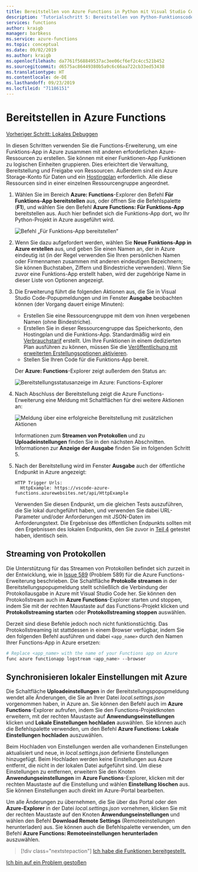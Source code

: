 ```yaml
---
title: Bereitstellen von Azure Functions in Python mit Visual Studio Code
description: 'Tutorialschritt 5: Bereitstellen von Python-Funktionscode in Azure, Streamen von Protokollen und Synchronisieren von Einstellungen zwischen einem lokalen Projekt und Azure'
services: functions
author: kraigb
manager: barbkess
ms.service: azure-functions
ms.topic: conceptual
ms.date: 09/02/2019
ms.author: kraigb
ms.openlocfilehash: da7761f568849537ac3ee06cf6ef2c4cc521b452
ms.sourcegitcommit: d6575ac86449380b5a9c6c66aa722cb33ed53438
ms.translationtype: HT
ms.contentlocale: de-DE
ms.lasthandoff: 09/23/2019
ms.locfileid: "71186151"
---
```

# <a name="deploy-to-azure-functions"></a>Bereitstellen in Azure Functions

[Vorheriger Schritt: Lokales Debuggen](tutorial-vs-code-serverless-python-04.md)

In diesen Schritten verwenden Sie die Functions-Erweiterung, um eine Funktions-App in Azure zusammen mit anderen erforderlichen Azure-Ressourcen zu erstellen. Sie können mit einer Funktionen-App Funktionen zu logischen Einheiten gruppieren. Dies erleichtert die Verwaltung, Bereitstellung und Freigabe von Ressourcen. Außerdem sind ein Azure Storage-Konto für Daten und ein [Hostingplan](/azure/azure-functions/functions-scale#hosting-plan-support) erforderlich. Alle diese Ressourcen sind in einer einzelnen Ressourcengruppe angeordnet.

1. Wählen Sie im Bereich **Azure: Functions**-Explorer den Befehl **Für Funktions-App bereitstellen** aus, oder öffnen Sie die Befehlspalette (**F1**), und wählen Sie den Befehl **Azure Functions: Für Funktions-App** bereitstellen aus. Auch hier befindet sich die Funktions-App dort, wo Ihr Python-Projekt in Azure ausgeführt wird.

    ![Befehl „Für Funktions-App bereitstellen“](media/tutorial-vs-code-serverless-python/deploy-command.png)

1. Wenn Sie dazu aufgefordert werden, wählen Sie **Neue Funktions-App in Azure erstellen** aus, und geben Sie einen Namen an, der in Azure eindeutig ist (in der Regel verwenden Sie Ihren persönlichen Namen oder Firmennamen zusammen mit anderen eindeutigen Bezeichnern; Sie können Buchstaben, Ziffern und Bindestriche verwenden). Wenn Sie zuvor eine Funktions-App erstellt haben, wird der zugehörige Name in dieser Liste von Optionen angezeigt.

1. Die Erweiterung führt die folgenden Aktionen aus, die Sie in Visual Studio Code-Popupmeldungen und im Fenster **Ausgabe** beobachten können (der Vorgang dauert einige Minuten):

    - Erstellen Sie eine Ressourcengruppe mit dem von ihnen vergebenen Namen (ohne Bindestriche).
    - Erstellen Sie in dieser Ressourcengruppe das Speicherkonto, den Hostingplan und die Funktions-App. Standardmäßig wird ein [Verbrauchstarif](/azure/azure-functions/functions-scale#consumption-plan) erstellt. Um Ihre Funktionen in einem dedizierten Plan ausführen zu können, müssen Sie die [Veröffentlichung mit erweiterten Erstellungsoptionen aktivieren](/azure/azure-functions/functions-develop-vs-code).
    - Stellen Sie Ihren Code für die Funktions-App bereit.

    Der **Azure: Functions**-Explorer zeigt außerdem den Status an:

    ![Bereitstellungsstatusanzeige im Azure: Functions-Explorer](media/tutorial-vs-code-serverless-python/deploy-progress.png)

1. Nach Abschluss der Bereitstellung zeigt die Azure Functions-Erweiterung eine Meldung mit Schaltflächen für drei weitere Aktionen an:

    ![Meldung über eine erfolgreiche Bereitstellung mit zusätzlichen Aktionen](media/tutorial-vs-code-serverless-python/deployment-popup.png)

    Informationen zum **Streamen von Protokollen** und zu **Uploadeinstellungen** finden Sie in den nächsten Abschnitten. Informationen zur **Anzeige der Ausgabe** finden Sie im folgenden Schritt 5.

1. Nach der Bereitstellung wird im Fenster **Ausgabe** auch der öffentliche Endpunkt in Azure angezeigt:

    ```output
    HTTP Trigger Urls:
      HttpExample: https://vscode-azure-functions.azurewebsites.net/api/HttpExample
    ```

    Verwenden Sie diesen Endpunkt, um die gleichen Tests auszuführen, die Sie lokal durchgeführt haben, und verwenden Sie dabei URL-Parameter und/oder Anforderungen mit JSON-Daten im Anforderungstext. Die Ergebnisse des öffentlichen Endpunkts sollten mit den Ergebnissen des lokalen Endpunkts, den Sie zuvor in [Teil 4](tutorial-vs-code-serverless-python-04.md) getestet haben, identisch sein.

## <a name="stream-logs"></a>Streaming von Protokollen

Die Unterstützung für das Streamen von Protokollen befindet sich zurzeit in der Entwicklung, wie in [Issue 589](https://github.com/microsoft/vscode-azurefunctions/issues/589) (Problem 589) für die Azure Functions-Erweiterung beschrieben. Die Schaltfläche **Protokolle streamen** in der Bereitstellungspopupmeldung stellt schließlich die Verbindung der Protokollausgabe in Azure mit Visual Studio Code her. Sie können den Protokollstream auch im **Azure Functions**-Explorer starten und stoppen, indem Sie mit der rechten Maustaste auf das Functions-Projekt klicken und **Protokollstreaming starten** oder **Protokollstreaming stoppen** auswählen.

Derzeit sind diese Befehle jedoch noch nicht funktionstüchtig. Das Protokollstreaming ist stattdessen in einem Browser verfügbar, indem Sie den folgenden Befehl ausführen und dabei `<app_name>` durch den Namen Ihrer Functions-App in Azure ersetzen:

```bash
# Replace <app_name> with the name of your Functions app on Azure
func azure functionapp logstream <app_name> --browser
```

## <a name="sync-local-settings-to-azure"></a>Synchronisieren lokaler Einstellungen mit Azure

Die Schaltfläche **Uploadeinstellungen** in der Bereitstellungspopupmeldung wendet alle Änderungen, die Sie an Ihrer Datei *local.settings.json* vorgenommen haben, in Azure an. Sie können den Befehl auch im **Azure Functions**-Explorer aufrufen, indem Sie den Functions-Projektknoten erweitern, mit der rechten Maustaste auf **Anwendungseinstellungen** klicken und **Lokale Einstellungen hochladen** auswählen. Sie können auch die Befehlspalette verwenden, um den Befehl **Azure Functions: Lokale Einstellungen hochladen** auszuwählen.

Beim Hochladen von Einstellungen werden alle vorhandenen Einstellungen aktualisiert und neue, in *local.settings.json* definierte Einstellungen hinzugefügt. Beim Hochladen werden keine Einstellungen aus Azure entfernt, die nicht in der lokalen Datei aufgeführt sind. Um diese Einstellungen zu entfernen, erweitern Sie den Knoten **Anwendungseinstellungen** im **Azure Functions**-Explorer, klicken mit der rechten Maustaste auf die Einstellung und wählen **Einstellung löschen** aus. Sie können Einstellungen auch direkt im Azure-Portal bearbeiten.

Um alle Änderungen zu übernehmen, die Sie über das Portal oder den **Azure-Explorer** in der Datei *local.settings.json* vornehmen, klicken Sie mit der rechten Maustaste auf den Knoten **Anwendungseinstellungen** und wählen den Befehl **Download Remote Settings** (Remoteeinstellungen herunterladen) aus. Sie können auch die Befehlspalette verwenden, um den Befehl **Azure Functions: Remoteeinstellungen herunterladen** auszuwählen.

> [!div class="nextstepaction"]
> [Ich habe die Funktionen bereitgestellt.](tutorial-vs-code-serverless-python-06.md)

[Ich bin auf ein Problem gestoßen](https://www.research.net/r/PWZWZ52?tutorial=vscode-functions-python&step=05-deploy)
